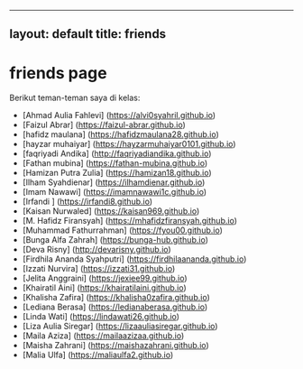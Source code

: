 ----
layout: default
title: friends
----
# friends page

Berikut teman-teman saya di kelas:
- [Ahmad Aulia Fahlevi] (https://alvi0syahril.github.io)
- [Faizul Abrar] (https://faizul-abrar.github.io)
- [hafidz maulana] (https://hafidzmaulana28.github.io)
- [hayzar muhaiyar] (https://hayzarmuhaiyar0101.github.io)
- [faqriyadi Andika] (http://faqriyadiandika.github.io)
- [Fathan mubina] (https://fathan-mubina.github.io)
- [Hamizan Putra Zulia] (https://hamizan18.github.io)
- [Ilham Syahdienar] (https://ilhamdienar.github.io)
- [Imam Nawawi] (https://imamnawawi1c.github.io)
- [Irfandi ] (https://irfandi8.github.io)
- [Kaisan Nurwaled] (https://kaisan969.github.io)
- [M. Hafidz Firansyah] (https://mhafidzfiransyah.github.io)
- [Muhammad Fathurrahman] (https://fyou00.github.io)
- [Bunga Alfa Zahrah] (https://bunga-hub.github.io)
- [Deva Risny] (http://devarisny.github.io)
- [Firdhila Ananda Syahputri] (https://firdhilaananda.github.io)
- [Izzati Nurvira] (https://izzati31.github.io)
- [Jelita Anggraini] (https://jexiee99.github.io)
- [Khairatil Aini] (https://khairatilaini.github.io)
- [Khalisha Zafira] (https://khalisha0zafira.github.io)
- [Lediana Berasa] (https://ledianaberasa.github.io)
- [Linda Wati] (https://lindawati26.github.io)
- [Liza Aulia Siregar] (https://lizaauliasiregar.github.io)
- [Maila Aziza] (https://mailaazizaa.github.io)
- [Maisha Zahrani] (https://maishazahrani.github.io)
- [Malia Ulfa] (https://maliaulfa2.github.io)